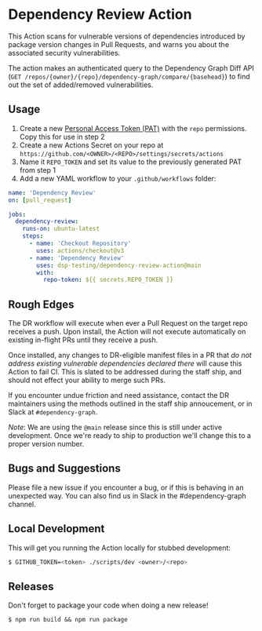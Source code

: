 # Dependency Review Action

This Action scans for vulnerable versions of dependencies introduced
by package version changes in Pull Requests, and warns you about the
associated security vulnerabilities.

The action makes an authenticated query to the Dependency Graph Diff
API (`GET /repos/{owner}/{repo}/dependency-graph/compare/{basehead}`)
to find out the set of added/removed vulnerabilities.


## Usage

1. Create a new [Personal Access Token
   (PAT)](https://github.com/settings/tokens) with the `repo` permissions. Copy this for use in step 2
2. Create a new Actions Secret on your repo at `https://github.com/<OWNER>/<REPO>/settings/secrets/actions`
3. Name it `REPO_TOKEN` and set its value to the previously generated PAT from step 1
4. Add a new YAML workflow to your `.github/workflows` folder:

```yaml
name: 'Dependency Review'
on: [pull_request]

jobs:
  dependency-review:
    runs-on: ubuntu-latest
    steps:
      - name: 'Checkout Repository'
        uses: actions/checkout@v3
      - name: 'Dependency Review'
        uses: dsp-testing/dependency-review-action@main
        with:
          repo-token: ${{ secrets.REPO_TOKEN }}
```

## Rough Edges

The DR workflow will execute when ever a Pull Request on the target
repo receives a push. Upon install, the Action will not execute
automatically on existing in-flight PRs until they receive a push.


Once installed, any changes to DR-eligible manifest files in a PR that
_do not address existing vulnerable dependencies declared there_ will
cause this Action to fail CI. This is slated to be addressed during
the staff ship, and should not effect your ability to merge such PRs.


If you encounter undue friction and need assistance, contact the DR
maintainers using the methods outlined in the staff ship annoucement,
or in Slack at `#dependency-graph`.


_Note_: We are using the `@main` release since this is still under
active development. Once we're ready to ship to production we'll
change this to a proper version number.

## Bugs and Suggestions

Please file a new issue if you encounter a bug, or if this is behaving
in an unexpected way. You can also find us in Slack in the
#dependency-graph channel.

## Local Development

This will get you running the Action locally for stubbed development:

```sh
$ GITHUB_TOKEN=<token> ./scripts/dev <owner>/<repo>
```

## Releases

Don't forget to package your code when doing a new release!

```
$ npm run build && npm run package
```
